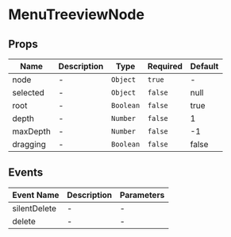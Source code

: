 # MenuTreeviewNode

## Props

<!-- @vuese:MenuTreeviewNode:props:start -->

|Name|Description|Type|Required|Default|
|---|---|---|---|---|
|node|-|`Object`|`true`|-|
|selected|-|`Object`|`false`|null|
|root|-|`Boolean`|`false`|true|
|depth|-|`Number`|`false`|1|
|maxDepth|-|`Number`|`false`|-1|
|dragging|-|`Boolean`|`false`|false|

<!-- @vuese:MenuTreeviewNode:props:end -->


## Events

<!-- @vuese:MenuTreeviewNode:events:start -->

|Event Name|Description|Parameters|
|---|---|---|
|silentDelete|-|-|
|delete|-|-|

<!-- @vuese:MenuTreeviewNode:events:end -->


